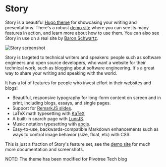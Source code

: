 # Story

Story is a beautiful [Hugo theme](https://gohugo.io) for showcasing your writing
and presentations. There's a robust [demo site](https://story.xaprb.com/) where you can see its
many features in action, and learn more about how to use them. You can also see Story in use on a real site by [Baron Schwartz](https://www.xaprb.com/).

![Story screenshot](https://raw.githubusercontent.com/xaprb/story/master/images/screenshot.png)

Story is targeted to technical writers and
speakers: people such as software engineers and open source developers, who want a
website for their technical work, such as blogging about software
engineering. It's a great way to share your writing and speaking with the world.

It has a lot of features for people who invest effort in their websites and blogs!

- Beautiful, responsive typography for long-form content on screen and in print, including blogs, essays, and single pages.
- Support for [RemarkJS slides](https://remarkjs.com/).
- LaTeX math typesetting with [KaTeX](https://github.com/Khan/KaTeX)
- A built-in search page with [LunrJS](https://github.com/olivernn/lunr.js).
- Music notation typesetting with [abcjs](https://abcjs.net/).
- Easy-to-use, backwards-compatible Markdown enhancements such as ways to control image behavior (size, float, etc) with CSS.

This is just a fraction of Story's feature set, see the [demo site](https://story.xaprb.com/) for much more
documentation and screenshots.

NOTE: The theme has been modified for Pivotree Tech blog

